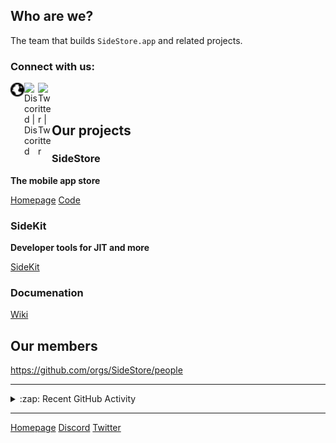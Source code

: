 <!-- 
Docs: How to use GitHub README and actions to auto-generate embedded content.
https://github.com/anuraghazra/github-readme-stats
https://www.youtube.com/watch?v=n6d4KHSKqGk
https://github.com/rahuldkjain/github-profile-readme-generator
 -->

## Who are we?

The team that builds `SideStore.app` and related projects.

### Connect with us:

<!--
[![Website](https://img.shields.io/website?label=sidestore.io&style=for-the-badge&url=https://sidestore.io)](https://sidestore.io)
[![Twitter Follow](https://img.shields.io/twitter/follow/sidestore_io?color=1DA1F2&logo=twitter&style=for-the-badge)](https://twitter.com/intent/follow?original_referer=https%3A%2F%2Fgithub.com%2Fsidestore&screen_name=sidestore)
[![GitHub Followers](https://img.shields.io/github/followers/sidestore?style=for-the-badge)]()
[![GitHub Sponsors](https://img.shields.io/github/sponsors/sidestore?style=for-the-badge
)]() 
-->

[<img align="left" alt="sidestore.io" width="22px" src="https://raw.githubusercontent.com/iconic/open-iconic/master/svg/globe.svg" />][website]
[<img align="left" alt="Discord | Discord" width="22px" src="https://cdn.jsdelivr.net/npm/simple-icons@v3/icons/discord.svg" />][discord]
[<img align="left" alt="Twitter | Twitter" width="22px" src="https://cdn.jsdelivr.net/npm/simple-icons@v3/icons/twitter.svg" />][twitter]

<br />
<br />

## Our projects

### SideStore

__The mobile app store__

[Homepage][website]
[Code][git.sidestore]

### SideKit

__Developer tools for JIT and more__

[SideKit][git.sidekit]

### Documenation

[Wiki][wiki]

## Our members

https://github.com/orgs/SideStore/people

---

<details>
  <summary>:zap: Recent GitHub Activity</summary>

<!--START_SECTION:activity-->
1. 🗣 Commented on [#369](https://github.com/SideStore/SideStore/issues/369) in [SideStore/SideStore](https://github.com/SideStore/SideStore)
2. 🗣 Commented on [#368](https://github.com/SideStore/SideStore/issues/368) in [SideStore/SideStore](https://github.com/SideStore/SideStore)
3. 🗣 Commented on [#344](https://github.com/SideStore/SideStore/issues/344) in [SideStore/SideStore](https://github.com/SideStore/SideStore)
4. 🗣 Commented on [#344](https://github.com/SideStore/SideStore/issues/344) in [SideStore/SideStore](https://github.com/SideStore/SideStore)
5. 🗣 Commented on [#344](https://github.com/SideStore/SideStore/issues/344) in [SideStore/SideStore](https://github.com/SideStore/SideStore)
6. 🗣 Commented on [#368](https://github.com/SideStore/SideStore/issues/368) in [SideStore/SideStore](https://github.com/SideStore/SideStore)
7. 🗣 Commented on [#369](https://github.com/SideStore/SideStore/issues/369) in [SideStore/SideStore](https://github.com/SideStore/SideStore)
8. ❗️ Opened issue [#369](https://github.com/SideStore/SideStore/issues/369) in [SideStore/SideStore](https://github.com/SideStore/SideStore)
9. 🗣 Commented on [#368](https://github.com/SideStore/SideStore/issues/368) in [SideStore/SideStore](https://github.com/SideStore/SideStore)
10. 🎉 Merged PR [#9](https://github.com/SideStore/apps.json/pull/9) in [SideStore/apps.json](https://github.com/SideStore/apps.json)
11. ❗️ Opened issue [#368](https://github.com/SideStore/SideStore/issues/368) in [SideStore/SideStore](https://github.com/SideStore/SideStore)
12. 💪 Opened PR [#9](https://github.com/SideStore/apps.json/pull/9) in [SideStore/apps.json](https://github.com/SideStore/apps.json)
13. 🗣 Commented on [#367](https://github.com/SideStore/SideStore/issues/367) in [SideStore/SideStore](https://github.com/SideStore/SideStore)
14. 🗣 Commented on [#367](https://github.com/SideStore/SideStore/issues/367) in [SideStore/SideStore](https://github.com/SideStore/SideStore)
15. 🗣 Commented on [#367](https://github.com/SideStore/SideStore/issues/367) in [SideStore/SideStore](https://github.com/SideStore/SideStore)
16. 💪 Opened PR [#367](https://github.com/SideStore/SideStore/pull/367) in [SideStore/SideStore](https://github.com/SideStore/SideStore)
17. ❌ Closed PR [#11](https://github.com/SideStore/SideStore-Docs/pull/11) in [SideStore/SideStore-Docs](https://github.com/SideStore/SideStore-Docs)
18. 🗣 Commented on [#11](https://github.com/SideStore/SideStore-Docs/issues/11) in [SideStore/SideStore-Docs](https://github.com/SideStore/SideStore-Docs)
19. 🎉 Merged PR [#12](https://github.com/SideStore/SideStore-Docs/pull/12) in [SideStore/SideStore-Docs](https://github.com/SideStore/SideStore-Docs)
20. ❗️ Closed issue [#249](https://github.com/SideStore/SideStore/issues/249) in [SideStore/SideStore](https://github.com/SideStore/SideStore)
<!--END_SECTION:activity-->

</details>

---

[Homepage][patreon] [Discord][discord] [Twitter][twitter]

<!--
- [Patreon][patreon]
- [OpenCollective][opencollective]
- [YouTube][youtube]
-->

[website]: https://sidestore.io
[wiki]: https://wiki.sidestore.io
[twitter]: https://twitter.com/sidestore_io
[discord]: https://discord.gg/CacsuuzsBq
[youtube]: https://youtube.com/TODO
[patreon]: https://www.patreon.com/SideStore
[opencollective]: https://opencollective.com/TODO
[git.sidestore]: https://github.com/SideStore/SideStore/
[git.sidekit]: https://github.com/SideStore/SideKit

